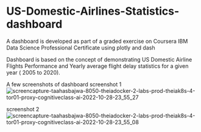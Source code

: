 # US-Domestic-Airlines-Statistics-dashboard

A dashboard is developed as part of a graded exercise on Coursera IBM Data Science Professional Certificate using plotly and dash

Dashboard is based on the concept of demonstrating US Domestic Airline Flights Performance and Yearly average flight delay statistics for a given year ( 2005 to 2020).

A few screenshots of dashboard
screenshot 1
![screencapture-taahasbajwa-8050-theiadocker-2-labs-prod-theiak8s-4-tor01-proxy-cognitiveclass-ai-2022-10-28-23_55_27](https://user-images.githubusercontent.com/5251294/198815766-3287bc1b-4ea6-4663-854e-654700b663b3.png)

screenshot 2
![screencapture-taahasbajwa-8050-theiadocker-2-labs-prod-theiak8s-4-tor01-proxy-cognitiveclass-ai-2022-10-28-23_55_08](https://user-images.githubusercontent.com/5251294/198815774-bd71b597-c469-4eb5-87e2-40867904bfce.png)
